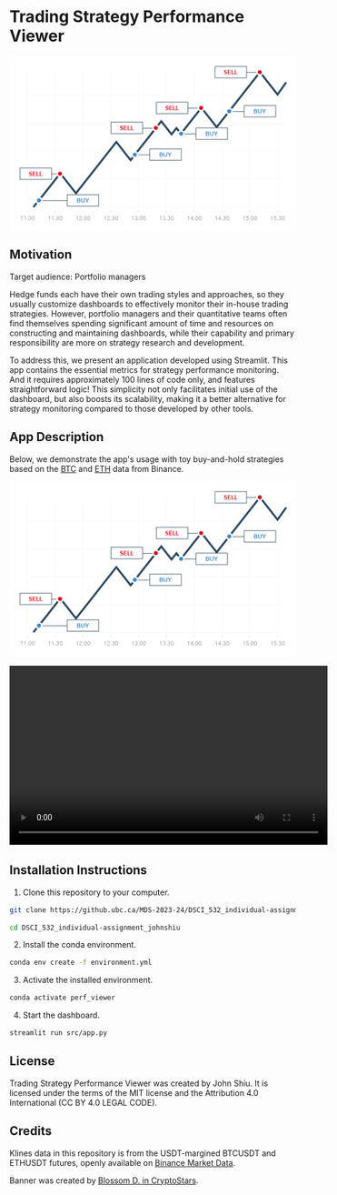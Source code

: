 # Trading Strategy Performance Viewer

<img src="img/banner.png" align="center" alt="" />

## Motivation

Target audience: Portfolio managers

Hedge funds each have their own trading styles and approaches, so they usually customize dashboards to effectively monitor their in-house trading strategies. However, portfolio managers and their quantitative teams often find themselves spending significant amount of time and resources on constructing and maintaining dashboards, while their capability and primary responsibility are more on strategy research and development.

To address this, we present an application developed using Streamlit. This app contains the essential metrics for strategy performance monitoring. And it requires approximately 100 lines of code only, and features straightforward logic! This simplicity not only facilitates initial use of the dashboard, but also boosts its scalability, making it a better alternative for strategy monitoring compared to those developed by other tools.

## App Description

Below, we demonstrate the app's usage with toy buy-and-hold strategies based on the [BTC](https://data.binance.vision/?prefix=data/futures/um/daily/klines/BTCUSDT/1m/) and [ETH](https://data.binance.vision/?prefix=data/futures/um/daily/klines/ETHUSDT/1m/) data from Binance.

[![test](img/banner.png)](https://www.youtube.com/embed/NGmbRaO9QbI?si=pSJGP5bZUT72CFNC)

<video width="560" height="315" src="https://www.youtube.com/embed/NGmbRaO9QbI?si=pSJGP5bZUT72CFNC" title="YouTube video player" frameborder="0" allow="accelerometer; autoplay; clipboard-write; encrypted-media; gyroscope; picture-in-picture; web-share" referrerpolicy="strict-origin-when-cross-origin" allowfullscreen></video>

## Installation Instructions

1. Clone this repository to your computer.

```bash
git clone https://github.ubc.ca/MDS-2023-24/DSCI_532_individual-assignment_johnshiu.git
```
```bash
cd DSCI_532_individual-assignment_johnshiu
```

2. Install the conda environment.

```bash
conda env create -f environment.yml
```

3. Activate the installed environment.

```bash
conda activate perf_viewer
```

4. Start the dashboard.

```bash
streamlit run src/app.py
```

## License

Trading Strategy Performance Viewer was created by John Shiu. It is licensed under the terms of the MIT license and the Attribution 4.0 International (CC BY 4.0 LEGAL CODE).

## Credits

Klines data in this repository is from the USDT-margined BTCUSDT and ETHUSDT futures, openly available on [Binance Market Data](https://data.binance.vision/?prefix=data/futures/um/daily/klines/).

Banner was created by [Blossom D. in CryptoStars](https://blog.cryptostars.is/whats-your-strategy-for-trading-crypto-and-stocks-99bd121b133a).
